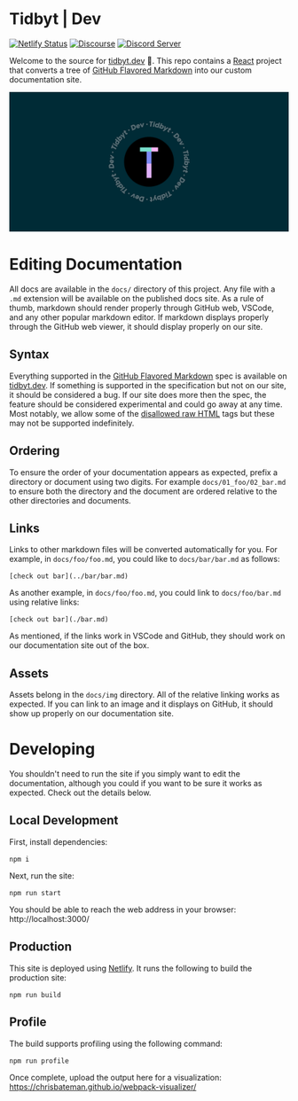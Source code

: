 # Tidbyt | Dev
[![Netlify Status](https://img.shields.io/netlify/fd7e22f8-e8c9-4caa-ab53-37474eb49bc4?style=flat-square)](https://app.netlify.com/sites/tidbyt-dev/deploys)
[![Discourse](https://img.shields.io/discourse/status?server=https%3A%2F%2Fdiscuss.tidbyt.com&style=flat-square)](https://discuss.tidbyt.com/)
[![Discord Server](https://img.shields.io/discord/928484660785336380?style=flat-square)](https://discord.gg/r45MXG4kZc)

Welcome to the source for [tidbyt.dev](https://tidbyt.dev) 🎉. This repo contains a [React](https://reactjs.org/) project that converts a tree of [GitHub Flavored Markdown](https://github.github.com/gfm/) into our custom documentation site.

![tidbyt.dev social banner](./docs/img/social.png)

# Editing Documentation
All docs are available in the `docs/` directory of this project. Any file with a `.md` extension will be available on the published docs site. As a rule of thumb, markdown should render properly through GitHub web, VSCode, and any other popular markdown editor. If markdown displays properly through the GitHub web viewer, it should display properly on our site.

## Syntax
Everything supported in the [GitHub Flavored Markdown](https://github.github.com/gfm/) spec is available on  [tidbyt.dev](https://tidbyt.dev). If something is supported in the specification but not on our site, it should be considered a bug. If our site does more then the spec, the feature should be considered experimental and could go away at any time. Most notably, we allow some of the [disallowed raw HTML](https://github.github.com/gfm/#disallowed-raw-html-extension-) tags but these may not be supported indefinitely.

## Ordering
To ensure the order of your documentation appears as expected, prefix a directory or document using two digits. For example `docs/01_foo/02_bar.md` to ensure both the directory and the document are ordered relative to the other directories and documents.

## Links
Links to other markdown files will be converted automatically for you. For example, in `docs/foo/foo.md`, you could like to `docs/bar/bar.md` as follows:
```
[check out bar](../bar/bar.md)
```

As another example, in `docs/foo/foo.md`, you could link to `docs/foo/bar.md` using relative links:
```
[check out bar](./bar.md)
```

As mentioned, if the links work in VSCode and GitHub, they should work on our documentation site out of the box.

## Assets
Assets belong in the `docs/img` directory. All of the relative linking works as expected. If you can link to an image and it displays on GitHub, it should show up properly on our documentation site. 

# Developing
You shouldn't need to run the site if you simply want to edit the documentation, although you could if you want to be sure it works as expected. Check out the details below.

## Local Development
First, install dependencies:
```
npm i
```

Next, run the site:
```
npm run start
```

You should be able to reach the web address in your browser: http://localhost:3000/

## Production
This site is deployed using [Netlify](https://www.netlify.com/). It runs the following to build the production site:
```
npm run build
```

## Profile
The build supports profiling using the following command:
```
npm run profile
```
Once complete, upload the output here for a visualization: https://chrisbateman.github.io/webpack-visualizer/